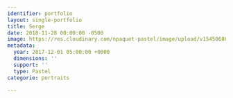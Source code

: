 ```yaml
---
identifier: portfolio
layout: single-portfolio
title: Serge
date: 2018-11-28 00:00:00 -0500
image: https://res.cloudinary.com/npaquet-pastel/image/upload/v1545068647/Serge-pastel-26-X-36-cm-2017-3.jpg
metadata:
  year: 2017-12-01 05:00:00 +0000
  dimensions: ''
  support: ''
  type: Pastel
categorie: portraits

---
```


